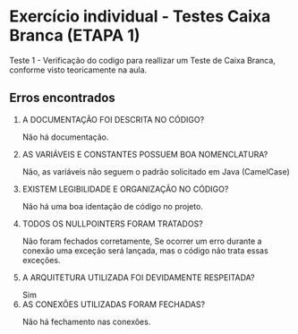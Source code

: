 # Exercício individual - Testes Caixa Branca (ETAPA 1)

Teste 1 - Verificação do codigo para reallizar um Teste de Caixa Branca, conforme visto teoricamente na aula.

## Erros encontrados

<ol>
    <li>A DOCUMENTAÇÃO FOI DESCRITA NO CÓDIGO?
    <p>Não há documentação.</p>
    </li>
    <li>AS VARIÁVEIS E CONSTANTES POSSUEM BOA NOMENCLATURA?
    <p>Não, as variáveis não seguem o padrão solicitado em Java (CamelCase) </p>
    </li>
    <li>EXISTEM LEGIBILIDADE E ORGANIZAÇÃO NO CÓDIGO?
    <p>Não há uma boa identação de código no projeto.</p>
    </li>
    <li>TODOS OS NULLPOINTERS FORAM TRATADOS?
    <p>Não foram fechados corretamente, Se ocorrer um erro durante a conexão uma exceção será lançada, mas o código não trata essas exceções. </p>
    </li>
    <li>A ARQUITETURA UTILIZADA FOI DEVIDAMENTE RESPEITADA?
    <p></p>
    </li>Sim
    <li>AS CONEXÕES UTILIZADAS FORAM FECHADAS?
    <p>Não há fechamento nas conexões.</p>
    </li>
</ol>
